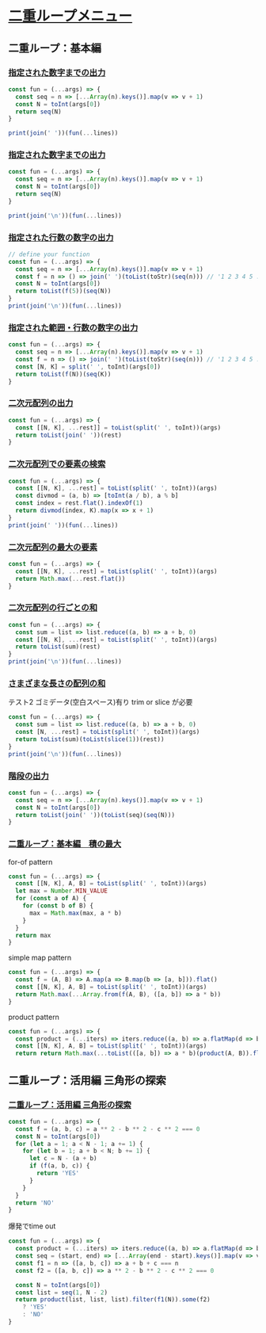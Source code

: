 # [二重ループメニュー](https://paiza.jp/works/mondai/double_roop_problems/problem_index?language_uid=javascript)

## 二重ループ：基本編

### [指定された数字までの出力 ](https://paiza.jp/works/mondai/double_roop_problems/double_roop_problems__print_column_new/edit?language_uid=javascript)

```js
const fun = (...args) => {
  const seq = n => [...Array(n).keys()].map(v => v + 1)
  const N = toInt(args[0])
  return seq(N)
}

print(join(' '))(fun(...lines))
```

### [指定された数字までの出力](https://paiza.jp/works/mondai/double_roop_problems/double_roop_problems__print_num_new/edit?language_uid=javascript)

```js
const fun = (...args) => {
  const seq = n => [...Array(n).keys()].map(v => v + 1)
  const N = toInt(args[0])
  return seq(N)
}

print(join('\n'))(fun(...lines))
```

### [指定された行数の数字の出力](https://paiza.jp/works/mondai/double_roop_problems/double_roop_problems__print_column/edit?language_uid=javascript)

```js
// define your function
const fun = (...args) => {
  const seq = n => [...Array(n).keys()].map(v => v + 1)
  const f = n => () => join(' ')(toList(toStr)(seq(n))) // '1 2 3 4 5 ...n'
  const N = toInt(args[0])
  return toList(f(5))(seq(N))
}
print(join('\n'))(fun(...lines))
```


### [指定された範囲・行数の数字の出力](https://paiza.jp/works/mondai/double_roop_problems/double_roop_problems__print_range/edit?language_uid=javascript)

```js
const fun = (...args) => {
  const seq = n => [...Array(n).keys()].map(v => v + 1)
  const f = n => () => join(' ')(toList(toStr)(seq(n))) // '1 2 3 4 5 ...n'
  const [N, K] = split(' ', toInt)(args[0])
  return toList(f(N))(seq(K))
}
```

### [二次元配列の出力 ](https://paiza.jp/works/mondai/double_roop_problems/double_roop_problems__print_map/edit?language_uid=javascript)

```js
const fun = (...args) => {
  const [[N, K], ...rest]] = toList(split(' ', toInt))(args)
  return toList(join(' '))(rest)
}
```

### [二次元配列での要素の検索](https://paiza.jp/works/mondai/double_roop_problems/double_roop_problems__search/edit?language_uid=javascript)

```js
const fun = (...args) => {
  const [[N, K], ...rest] = toList(split(' ', toInt))(args)
  const divmod = (a, b) => [toInt(a / b), a % b]
  const index = rest.flat().indexOf(1)
  return divmod(index, K).map(x => x + 1)
}
print(join(' '))(fun(...lines))
```

### [二次元配列の最大の要素](https://paiza.jp/works/mondai/double_roop_problems/double_roop_problems__search_max/edit?language_uid=javascript)

```js
const fun = (...args) => {
  const [[N, K], ...rest] = toList(split(' ', toInt))(args)
  return Math.max(...rest.flat())
}
```

### [二次元配列の行ごとの和](https://paiza.jp/works/mondai/double_roop_problems/double_roop_problems__row_sum/edit?language_uid=javascript)

```js
const fun = (...args) => {
  const sum = list => list.reduce((a, b) => a + b, 0)
  const [[N, K], ...rest] = toList(split(' ', toInt))(args)
  return toList(sum)(rest)
}
print(join('\n'))(fun(...lines))
```

### [さまざまな長さの配列の和](https://paiza.jp/works/mondai/double_roop_problems/double_roop_problems__various_row_sum/edit?language_uid=javascript)


テスト2 ゴミデータ(空白スペース)有り trim or slice が必要
```js
const fun = (...args) => {
  const sum = list => list.reduce((a, b) => a + b, 0)
  const [N, ...rest] = toList(split(' ', toInt))(args)
  return toList(sum)(toList(slice(1))(rest))
}
print(join('\n'))(fun(...lines))
```


### [階段の出力](https://paiza.jp/works/mondai/double_roop_problems/double_roop_problems__stairs/edit?language_uid=javascript)

```js
const fun = (...args) => {
  const seq = n => [...Array(n).keys()].map(v => v + 1)
  const N = toInt(args[0])
  return toList(join(' '))(toList(seq)(seq(N)))
}
```


### [二重ループ：基本編　積の最大](https://paiza.jp/works/mondai/double_roop_problems/double_roop_problems__multi_max/edit?language_uid=javascript)


for-of pattern
```js
const fun = (...args) => {
  const [[N, K], A, B] = toList(split(' ', toInt))(args)
  let max = Number.MIN_VALUE
  for (const a of A) {
    for (const b of B) {
      max = Math.max(max, a * b)
    }
  }
  return max
}
```
simple map pattern
```js
const fun = (...args) => {
  const f = (A, B) => A.map(a => B.map(b => [a, b])).flat()
  const [[N, K], A, B] = toList(split(' ', toInt))(args)
  return Math.max(...Array.from(f(A, B), ([a, b]) => a * b))
}
```
product pattern
```js
const fun = (...args) => {
  const product = (...iters) => iters.reduce((a, b) => a.flatMap(d => b.map(e => [d, e].flat())))
  const [[N, K], A, B] = toList(split(' ', toInt))(args)
  return return Math.max(...toList(([a, b]) => a * b)(product(A, B)).flat())
```

## 二重ループ：活用編 三角形の探索




### [二重ループ：活用編 三角形の探索](https://paiza.jp/works/mondai/double_roop_problems/double_roop_problems__triangle/edit?language_uid=javascript&t=4b67bee5bbc71630a462e0475d6ebbd0)

```js
const fun = (...args) => {
  const f = (a, b, c) = a ** 2 - b ** 2 - c ** 2 === 0
  const N = toInt(args[0])
  for (let a = 1; a < N - 1; a += 1) {
    for (let b = 1; a + b < N; b += 1) {
      let c = N - (a + b)
      if (f(a, b, c)) {
        return 'YES'
      }
    }
  }
  return 'NO'
}
```

爆発でtime out
```js
const fun = (...args) => {
  const product = (...iters) => iters.reduce((a, b) => a.flatMap(d => b.map(e => [d, e].flat())))
  const seq = (start, end) => [...Array(end - start).keys()].map(v => v + start)
  const f1 = n => ([a, b, c]) => a + b + c === n
  const f2 = ([a, b, c]) => a ** 2 - b ** 2 - c ** 2 === 0

  const N = toInt(args[0])
  const list = seq(1, N - 2)
  return product(list, list, list).filter(f1(N)).some(f2)
    ? 'YES'
    : 'NO'
}
```